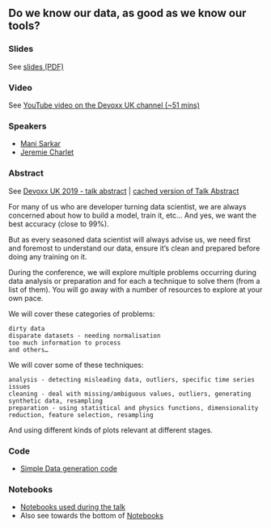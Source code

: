 ## Do we know our data, as good as we know our tools?

### Slides

See [slides (PDF)](Do_we_know_our_data,_as_good_as_we_know_our_tools_.pdf)

### Video

See [YouTube video on the Devoxx UK channel (~51 mins)](https://www.youtube.com/watch?v=rR6v5lw80nA&list=PLRsbF2sD7JVqkOs-GFGxBmNf0KECELaiU&index=74)

### Speakers

- [Mani Sarkar](http://github.com/neomatrix369)
- [Jeremie Charlet](http://twitter.com/jeremiecharlet)

### Abstract

See [Devoxx UK 2019 - talk abstract](https://devoxxuk19.confinabox.com/talk/VEM-8021/Do_we_know_our_data_as_good_as_we_know_our_tools) | [cached version of Talk Abstract](https://webcache.googleusercontent.com/search?q=cache:ggqgEPqxb0MJ:https://devoxxuk19.confinabox.com/talk/VEM-8021/Do_we_know_our_data,_as_good_as_we_know_our_tools%253F+&cd=1&hl=en&ct=clnk&gl=uk)

For many of us who are developer turning data scientist, we are always concerned about how to build a model, train it, etc... And yes, we want the best accuracy (close to 99%).

But as every seasoned data scientist will always advise us, we need first and foremost to understand our data, ensure it’s clean and prepared before doing any training on it.

During the conference, we will explore multiple problems occurring during data analysis or preparation and for each a technique to solve them (from a list of them). You will go away with a number of resources to explore at your own pace.

We will cover these categories of problems:

    dirty data
    disparate datasets - needing normalisation
    too much information to process
    and others…

We will cover some of these techniques:

    analysis - detecting misleading data, outliers, specific time series issues
    cleaning - deal with missing/ambiguous values, outliers, generating synthetic data, resampling
    preparation - using statistical and physics functions, dimensionality reduction, feature selection, resampling

And using different kinds of plots relevant at different stages.

### Code

- [Simple Data generation code](../../../notebooks/jupyter/data/data-generation)

### Notebooks

- [Notebooks used during the talk](../../../notebooks/jupyter/data/)
- Also see towards the bottom of [Notebooks](../../../notebooks/README.md)

